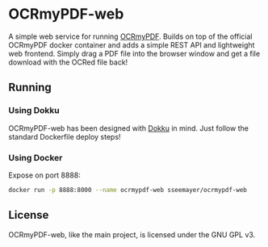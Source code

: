 # OCRmyPDF-web

A simple web service for running [OCRmyPDF](https://github.com/jbarlow83/OCRmyPDF). Builds on top of the official OCRmyPDF docker container and adds a simple REST API and lightweight web frontend. Simply drag a PDF file into the browser window and get a file download with the OCRed file back!

## Running

### Using Dokku
OCRmyPDF-web has been designed with [Dokku](http://dokku.viewdocs.io/dokku/) in mind. Just follow the standard Dockerfile deploy steps!

### Using Docker
Expose on port 8888:

```bash
docker run -p 8888:8000 --name ocrmypdf-web sseemayer/ocrmypdf-web
```

## License
OCRmyPDF-web, like the main project, is licensed under the GNU GPL v3.
